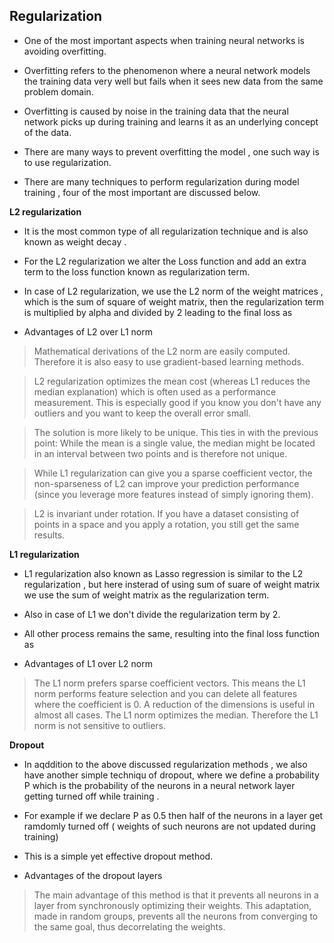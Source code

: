 ## Regularization

- One of the most important aspects when training neural networks is avoiding overfitting.

- Overfitting refers to the phenomenon where a neural network models the training data very well but fails when it sees new data from the same problem domain.
- Overfitting is caused by noise in the training data that the neural network picks up during training and learns it as an underlying concept of the data.
- There are many ways to prevent overfitting the model , one such way is to use regularization.
- There are many techniques to perform regularization during model training , four of the most important are discussed below.

**L2 regularization**

- It is the most common type of all regularization technique and is also known as weight decay .
- For the L2 regularization we alter the Loss function and add an extra term to the loss function known as regularization term.
- In case of L2 regularization, we use the L2 norm of the weight matrices , which is the sum of square of weight matrix, then the regularization term is multiplied by alpha and divided by 2 leading to the final loss as

- Advantages of L2 over L1 norm

> Mathematical derivations of the L2 norm are easily computed. Therefore it is also easy to use gradient-based learning methods.

> L2 regularization optimizes the mean cost (whereas L1 reduces the median explanation) which is often used as a performance measurement. This is especially good if you know you don't have any outliers and you want to keep the overall error small.

> The solution is more likely to be unique. This ties in with the previous point: While the mean is a single value, the median might be located in an interval between two points and is therefore not unique.

> While L1 regularization can give you a sparse coefficient vector, the non-sparseness of L2 can improve your prediction performance (since you leverage more features instead of simply ignoring them).

> L2 is invariant under rotation. If you have a dataset consisting of points in a space and you apply a rotation, you still get the same results.

**L1 regularization**

- L1 regularization also known as Lasso regression is similar to the L2 regularization , but here insterad of using sum of suare of weight matrix we use the sum of weight matrix as the regularization term.
- Also in case of L1 we don't divide the regularization term by 2.
- All other process remains the same, resulting into the final loss function as

- Advantages of L1 over L2 norm

> The L1 norm prefers sparse coefficient vectors.
> This means the L1 norm performs feature selection and you can delete all features where the coefficient is 0.
> A reduction of the dimensions is useful in almost all cases.
> The L1 norm optimizes the median. Therefore the L1 norm is not sensitive to outliers.

**Dropout**

- In aqddition to the above discussed regularization methods , we also have another simple techniqu of dropout, where we define a probability P which is the probability of the neurons in a neural network layer getting turned off while training .
- For example if we declare P as 0.5 then half of the neurons in a layer get ramdomly turned off ( weights of such neurons are not updated during training)
- This is a simple yet effective dropout method.

- Advantages of the dropout layers

> The main advantage of this method is that it prevents all neurons in a layer from synchronously optimizing their weights.
> This adaptation, made in random groups, prevents all the neurons from converging to the same goal, thus decorrelating the weights.
